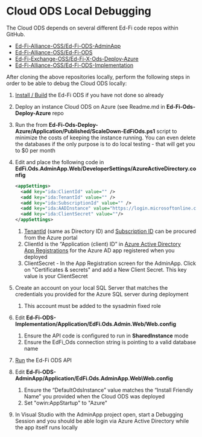 # Cloud ODS Local Debugging

The Cloud ODS depends on several different Ed-Fi code repos within GitHub.

* [Ed-Fi-Alliance-OSS/Ed-Fi-ODS-AdminApp](https://github.com/Ed-Fi-Alliance-OSS/Ed-Fi-ODS-AdminApp)
* [Ed-Fi-Alliance-OSS/Ed-Fi-ODS](https://github.com/Ed-Fi-Alliance-OSS/Ed-Fi-ODS)
* [Ed-Fi-Exchange-OSS/Ed-Fi-X-Ods-Deploy-Azure](https://github.com/Ed-Fi-Exchange-OSS/Ed-Fi-X-Ods-Deploy-Azure)
* [Ed-Fi-Alliance-OSS/Ed-Fi-ODS-Implementation](https://github.com/Ed-Fi-Alliance-OSS/Ed-Fi-ODS-Implementation)

After cloning the above repositories locally, perform the following steps in order to
be able to debug the Cloud ODS locally:

1. [Install /
   Build](https://techdocs.ed-fi.org/display/ODSAPIS3V500/Getting+Started) the
   Ed-Fi ODS if you have not done so already
2. Deploy an instance Cloud ODS on Azure (see Readme.md in
   **Ed-Fi-Ods-Deploy-Azure** repo
3. Run the from
   **Ed-Fi-Ods-Deploy-Azure/Application/Published/ScaleDown-EdFiOds.ps1** script
   to minimize the costs of keeping the instance running. You can even delete
   the databases if the only purpose is to do local testing - that will get you
   to $0 per month
4. Edit and place the following code in
   **EdFi.Ods.AdminApp.Web/DeveloperSettings/AzureActiveDirectory.config**

    ```xml
    <appSettings>
      <add key="ida:ClientId" value="" />
      <add key="ida:TenantId" value="" />
      <add key="ida:SubscriptionId" value="" />
      <add key="ida:AADInstance" value="https://login.microsoftonline.com/" />
      <add key="ida:ClientSecret" value=""/>
    </appSettings>
    ```

    1. [TenantId](https://portal.azure.com/#blade/Microsoft_AAD_IAM/ActiveDirectoryMenuBlade/Properties)
       (same as Directory ID) and [Subscription
       ID](https://portal.azure.com/#blade/Microsoft_Azure_Billing/SubscriptionsBlade)
       can be procured from the Azure portal
    2. ClientId is the “Application (client) ID” in [Azure Active Directory \
       App
       Registrations](https://portal.azure.com/#blade/Microsoft_AAD_RegisteredApps/ApplicationsListBlade)
       for the Azure AD app registered when you deployed
    3. ClientSecret - In the App Registration screen for the AdminApp. Click on
       "Certificates & secrets" and add a New Client Secret. This key value is
       your ClientSecret
5. Create an account on your local SQL Server that matches the credentials you
   provided for the Azure SQL server during deployment
    1. This account must be added to the sysadmin fixed role
6. Edit **Ed-Fi-ODS-Implementation/Application/EdFi.Ods.Admin.Web/Web.config**
    1. Ensure the API code is configured to run in **SharedInstance** mode
    2. Ensure the EdFi_Ods connection string is pointing to a valid database
       name
7. [Run](https://techdocs.ed-fi.org/pages/viewpage.action?pageId=30638189) the
   Ed-Fi ODS API
8. Edit **Ed-Fi-ODS-AdminApp/Application/EdFi.Ods.AdminApp.Web\\Web.config**
    1. Ensure the “DefaultOdsInstance” value matches the “Install Friendly Name”
       you provided when the Cloud ODS was deployed
    2. Set "owin:AppStartup" to "Azure"
9. In Visual Studio with the AdminApp project open, start a Debugging Session
   and you should be able login via Azure Active Directory while the app itself
   runs locally  
